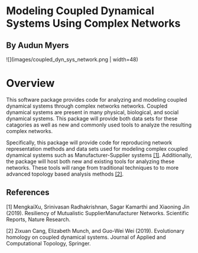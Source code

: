 # Modeling Coupled Dynamical Systems Using Complex Networks
## By Audun Myers

![](images/coupled_dyn_sys_network.png | width=48)

# Overview

This software package provides code for analyzing and modeling coupled dynamical systems through complex networks networks. Coupled dynamical systems are present in many physical, biological, and social dynamical systems. This package will provide both data sets for these catagories as well as new and commonly used tools to analyze the resulting complex networks.

Specifically, this package will provide code for reproducing network representation methods and data sets used for modeling complex coupled dynamical systems such as Manufacturer-Supplier systems [[1]](#1). Additionally, the package will host both new and existing tools for analyzing these networks. These tools will range from traditional techniques to to more advanced topology based analysis methods [[2]](#2).

## References
<a id="1">[1]</a> 
MengkaiXu, Srinivasan Radhakrishnan, Sagar Kamarthi and Xiaoning Jin (2019). 
Resiliency of Mutualistic SupplierManufacturer Networks. 
Scientific Reports, Nature Research.

<a id="1">[2]</a> 
Zixuan Cang, Elizabeth Munch, and Guo-Wei Wei (2019). 
Evolutionary homology on coupled dynamical systems. 
Journal of Applied and Computational Topology, Springer.
